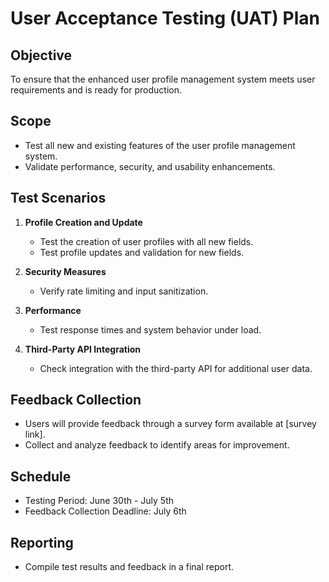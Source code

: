 # User Acceptance Testing (UAT) Plan

## Objective
To ensure that the enhanced user profile management system meets user requirements and is ready for production.

## Scope
- Test all new and existing features of the user profile management system.
- Validate performance, security, and usability enhancements.

## Test Scenarios
1. **Profile Creation and Update**
   - Test the creation of user profiles with all new fields.
   - Test profile updates and validation for new fields.
   
2. **Security Measures**
   - Verify rate limiting and input sanitization.
   
3. **Performance**
   - Test response times and system behavior under load.

4. **Third-Party API Integration**
   - Check integration with the third-party API for additional user data.

## Feedback Collection
- Users will provide feedback through a survey form available at [survey link].
- Collect and analyze feedback to identify areas for improvement.

## Schedule
- Testing Period: June 30th - July 5th
- Feedback Collection Deadline: July 6th

## Reporting
- Compile test results and feedback in a final report.